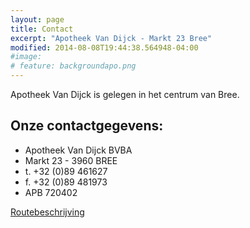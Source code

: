 ```yaml
---
layout: page
title: Contact
excerpt: "Apotheek Van Dijck - Markt 23 Bree"
modified: 2014-08-08T19:44:38.564948-04:00
#image:
# feature: backgroundapo.png
---
```


Apotheek Van Dijck is gelegen in het centrum van Bree.

## Onze contactgegevens:

* Apotheek Van Dijck BVBA
* Markt 23 - 3960 BREE
* t. +32 (0)89 461627
* f. +32 (0)89 481973
* APB 720402


<a markdown="0" href="https://www.google.com/maps/dir//Apotheek+Van+Dijck/@51.141363,5.5275711,12z/data=!3m1!4b1!4m8!4m7!1m0!1m5!1m1!1s0x47c0d3ef7353b18b:0xc57fc2811e7982be!2m2!1d5.5962373!2d51.1413831?hl=nl" class="btn">Routebeschrijving</a>

[^1]: Example: *domain.com/category-name/post-title*